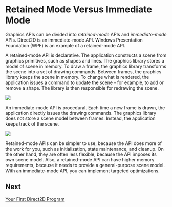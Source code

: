 <!-- https://docs.microsoft.com/en-us/windows/win32/learnwin32/retained-mode-versus-immediate-mode -->
# Retained Mode Versus Immediate Mode

Graphics APIs can be divided into _retained-mode_ APIs and _immediate-mode_ APIs. Direct2D is an immediate-mode API. Windows Presentation Foundation (WPF) is an example of a retained-mode API.

A retained-mode API is declarative. The application constructs a scene from graphics primitives, such as shapes and lines. The graphics library stores a model of scene in memory. To draw a frame, the graphics library transforms the scene into a set of drawing commands. Between frames, the graphics library keeps the scene in memory. To change what is rendered, the application issues a command to update the scene - for example, to add or remove a shape. The library is then responsible for redrawing the scene.

![](https://docs.microsoft.com/en-us/windows/win32/learnwin32/images/graphics06.png)

An immediate-mode API is procedural. Each time a new frame is drawn, the application directly issues the drawing commands. The graphics library does not store a scene model between frames. Instead, the application keeps track of the scene.

![](https://docs.microsoft.com/en-us/windows/win32/learnwin32/images/graphics07.png)

Retained-mode APIs can be simpler to use, because the API does more of the work for you, such as initialization, state maintenance, and cleanup. On the other hand, they are often less flexible, because the API imposes its own scene model. Also, a retained-mode API can have higher memory requirements, because it needs to provide a general-purpose scene model. With an immediate-mode API, you can implement targeted optimizations.

## Next

[Your First Direct2D Program]()
